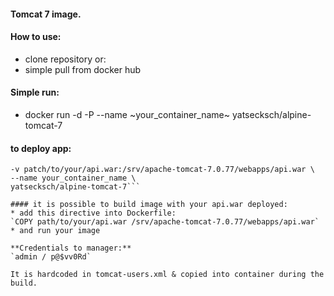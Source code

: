 #### Tomcat 7 image.
#### How to use:
* clone repository or:
* simple pull from docker hub
#### Simple run:
* docker run -d -P --name ~your_container_name~ yatsecksch/alpine-tomcat-7
#### to deploy app:
``` docker run -d -P \
-v patch/to/your/api.war:/srv/apache-tomcat-7.0.77/webapps/api.war \
--name your_container_name \
yatsecksch/alpine-tomcat-7```

#### it is possible to build image with your api.war deployed:
* add this directive into Dockerfile:
`COPY path/to/your/api.war /srv/apache-tomcat-7.0.77/webapps/api.war`
* and run your image

**Credentials to manager:**
`admin / p@$vv0Rd`

It is hardcoded in tomcat-users.xml & copied into container during the build.
